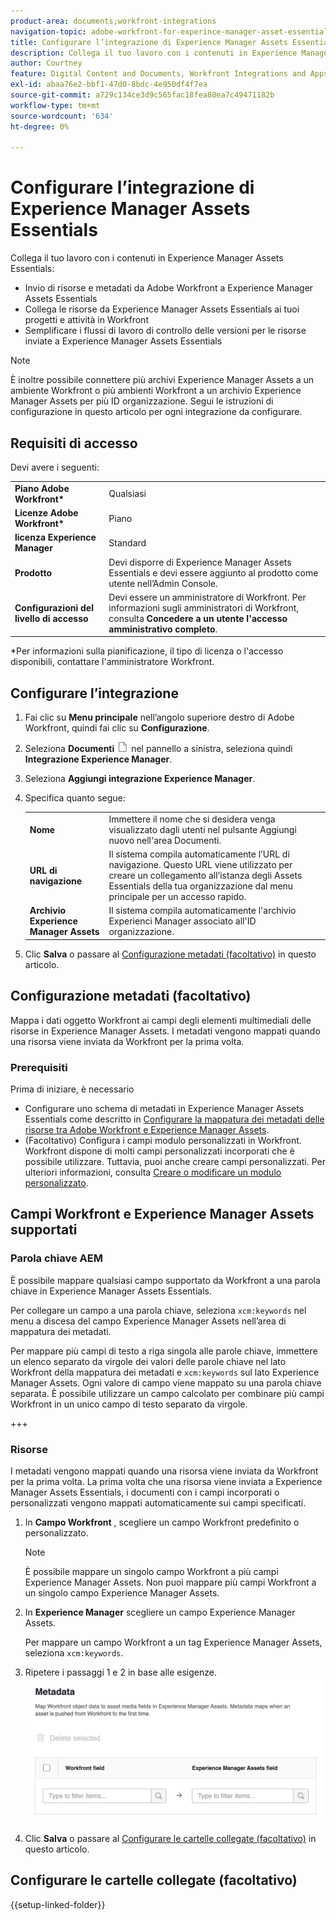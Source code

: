 ```yaml
---
product-area: documents;workfront-integrations
navigation-topic: adobe-workfront-for-experince-manager-asset-essentials
title: Configurare l’integrazione di Experience Manager Assets Essentials
description: Collega il tuo lavoro con i contenuti in Experience Manager Assets Essentials.
author: Courtney
feature: Digital Content and Documents, Workfront Integrations and Apps
exl-id: abaa76e2-bbf1-47d0-8bdc-4e950df4f7ea
source-git-commit: a729c134ce3d9c565fac18fea80ea7c49471182b
workflow-type: tm+mt
source-wordcount: '634'
ht-degree: 0%

---
```


# Configurare l’integrazione di Experience Manager Assets Essentials

Collega il tuo lavoro con i contenuti in Experience Manager Assets Essentials&#x200B;:

* Invio di risorse e metadati da Adobe Workfront a Experience Manager Assets Essentials&#x200B;
* Collega le risorse da Experience Manager Assets Essentials ai tuoi progetti e attività in Workfront&#x200B;
* Semplificare i flussi di lavoro di controllo delle versioni per le risorse inviate a Experience Manager Assets Essentials

>[!NOTE]
>
>È inoltre possibile connettere più archivi Experience Manager Assets a un ambiente Workfront o più ambienti Workfront a un archivio Experience Manager Assets per più ID organizzazione. Segui le istruzioni di configurazione in questo articolo per ogni integrazione da configurare.

## Requisiti di accesso

Devi avere i seguenti:

<table>
  <tr>
   <td><strong>Piano Adobe Workfront*</strong>
   </td>
   <td>Qualsiasi
   </td>
  </tr>
  <tr>
   <td><strong>Licenze Adobe Workfront*</strong>
   </td>
   <td>Piano
   </td>
  </tr>
  <tr>
   <td><strong>licenza Experience Manager</strong>
   </td>
   <td>Standard
   </td>
  </tr>
  <tr>
   <td><strong>Prodotto</strong>
   </td>
   <td>Devi disporre di Experience Manager Assets Essentials e devi essere aggiunto al prodotto come utente nell’Admin Console.
   </td>
  </tr>
  <tr>
   <td><strong>Configurazioni del livello di accesso</strong>
   </td>
   <td>Devi essere un amministratore di Workfront. Per informazioni sugli amministratori di Workfront, consulta <strong>Concedere a un utente l'accesso amministrativo completo</strong>.
   </td>
  </tr>
</table>


*Per informazioni sulla pianificazione, il tipo di licenza o l&#39;accesso disponibili, contattare l&#39;amministratore Workfront.


## Configurare l’integrazione

1. Fai clic su **Menu principale** nell’angolo superiore destro di Adobe Workfront, quindi fai clic su **Configurazione**.
1. Seleziona  **Documenti** ![icona documenti](assets/document-icon.png) nel pannello a sinistra, seleziona quindi **Integrazione Experience Manager**.
1. Seleziona **Aggiungi integrazione Experience Manager**.
1. Specifica quanto segue:

   <table>
   <tr>
      <td><strong>Nome</strong>
      </td>
      <td>Immettere il nome che si desidera venga visualizzato dagli utenti nel pulsante Aggiungi nuovo nell'area Documenti.
      </td>
   </tr>
   <tr>
      <td><strong>URL di navigazione</strong>
      </td>
      <td>Il sistema compila automaticamente l’URL di navigazione. Questo URL viene utilizzato per creare un collegamento all’istanza degli Assets Essentials della tua organizzazione dal menu principale per un accesso rapido.
      </td>
   </tr>
   <tr>
      <td>
      <strong>Archivio Experience Manager Assets</strong>
      </td>
      <td>
      Il sistema compila automaticamente l'archivio Experienci Manager associato all'ID organizzazione.
      </td>
   </tr>
   </table>

1. Clic **Salva** o passare al [Configurazione metadati (facoltativo)](#set-up-metadata-optional) in questo articolo.


## Configurazione metadati (facoltativo)

Mappa i dati oggetto Workfront ai campi degli elementi multimediali delle risorse in Experience Manager Assets. I metadati vengono mappati quando una risorsa viene inviata da Workfront per la prima volta.


### Prerequisiti

Prima di iniziare, è necessario

* Configurare uno schema di metadati in Experience Manager Assets Essentials come descritto in [Configurare la mappatura dei metadati delle risorse tra Adobe Workfront e Experience Manager Assets](https://experienceleague.adobe.com/docs/experience-manager-cloud-service/content/assets/integrations/configure-asset-metadata-mapping.html?lang=en).
* (Facoltativo) Configura i campi modulo personalizzati in Workfront. Workfront dispone di molti campi personalizzati incorporati che è possibile utilizzare. Tuttavia, puoi anche creare campi personalizzati. Per ulteriori informazioni, consulta [Creare o modificare un modulo personalizzato](/help/quicksilver/administration-and-setup/customize-workfront/create-manage-custom-forms/create-or-edit-a-custom-form.md).

## Campi Workfront e Experience Manager Assets supportati

### Parola chiave AEM

È possibile mappare qualsiasi campo supportato da Workfront a una parola chiave in Experience Manager Assets Essentials.

Per collegare un campo a una parola chiave, seleziona `xcm:keywords` nel menu a discesa del campo Experience Manager Assets nell’area di mappatura dei metadati.

Per mappare più campi di testo a riga singola alle parole chiave, immettere un elenco separato da virgole dei valori delle parole chiave nel lato Workfront della mappatura dei metadati e `xcm:keywords` sul lato Experience Manager Assets. Ogni valore di campo viene mappato su una parola chiave separata. È possibile utilizzare un campo calcolato per combinare più campi Workfront in un unico campo di testo separato da virgole.

<!--
Look for essentials article
For more information on keywords in Experience Manager Assets, including how to create and manage keywords, see [Administering Tags]( https://experienceleague.adobe.com/docs/experience-manager-64/administering/contentmanagement/tags.html?lang=en).
-->

+++


### Risorse

I metadati vengono mappati quando una risorsa viene inviata da Workfront per la prima volta. La prima volta che una risorsa viene inviata a Experience Manager Assets Essentials, i documenti con i campi incorporati o personalizzati vengono mappati automaticamente sui campi specificati.

1. In **Campo Workfront** , scegliere un campo Workfront predefinito o personalizzato.
   >[!NOTE]
   >
   >È possibile mappare un singolo campo Workfront a più campi Experience Manager Assets. Non puoi mappare più campi Workfront a un singolo campo Experience Manager Assets.
1. In **Experience Manager** scegliere un campo Experience Manager Assets.

   Per mappare un campo Workfront a un tag Experience Manager Assets, seleziona `xcm:keywords`.
1. Ripetere i passaggi 1 e 2 in base alle esigenze.
   ![abilita metadati](assets/metadata-assets-essentials.png)
1. Clic **Salva** o passare al [Configurare le cartelle collegate (facoltativo)](#set-up-linked-folders-optional) in questo articolo.


## Configurare le cartelle collegate (facoltativo)

{{setup-linked-folder}}
